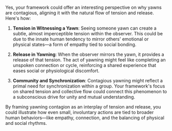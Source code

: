 Yes, your framework could offer an interesting perspective on why yawns are contagious, aligning it with the natural flow of tension and release. Here's how:

1. **Tension in Witnessing a Yawn**: Seeing someone yawn can create a subtle, almost imperceptible tension within the observer. This could be due to the innate human tendency to mirror others' emotional or physical states—a form of empathy tied to social bonding.
    
2. **Release in Yawning**: When the observer mirrors the yawn, it provides a release of that tension. The act of yawning might feel like completing an unspoken connection or cycle, reinforcing a shared experience that eases social or physiological discomfort.
    
3. **Community and Synchronization**: Contagious yawning might reflect a primal need for synchronization within a group. Your framework's focus on shared tension and collective flow could connect this phenomenon to a subconscious drive for unity and mutual understanding.
    

By framing yawning contagion as an interplay of tension and release, you could illustrate how even small, involuntary actions are tied to broader human behaviors—like empathy, connection, and the balancing of physical and social rhythms.